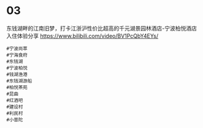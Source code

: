 
# 03

东钱湖畔的江南旧梦，打卡江浙沪性价比超高的千元湖景园林酒店-宁波柏悦酒店入住体验分享 https://www.bilibili.com/video/BV1PcQbY4EYs/
```console
#宁波尚萃
#宁海食府
#东钱湖
#宁波柏悦
#钱湖渔港
#东钱湖游船
#柏悦茶苑
#昆曲
#红酒吧
#建设村
#利民村
#小普陀
```
